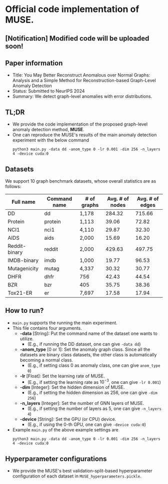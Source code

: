 # Official code implementation of MUSE.

## [Notification] Modified code will be uploaded soon!

## Paper information
- Title: You May Better Reconstruct Anomalous over Normal Graphs: Analysis and a Simple Method for Reconstruction-based Graph-Level Anomaly Detection
- Status: Submitted to NeurIPS 2024
- Summary: We detect graph-level anomalies with error distributions.

## TL;DR

- We provide the code implementation of the proposed graph-level anomaly detection method, **MUSE**.
- One can reproduce the MUSE's results of the main anomaly detection experiment with the below command
  ```
  python3 main.py -data dd -anom_type 0 -lr 0.001 -dim 256 -n_layers 4 -device cuda:0 
  ```

## Datasets

We support 10 graph benchmark datasets, whose overall statistics are as follows:

| Full name | Command name |\# of graphs | Avg. \# of nodes | Avg. \# of edges |
|------|---|---|---|---|
| DD | dd |1,178 | 284.32 | 715.66 |
| Protein| protein | 1,113 | 39.06 | 72.82 |
| NCI1 | nci1| 4,110 | 29.87 | 32.30 |
| AIDS | aids | 2,000 | 15.69 | 16.20 |
| Reddit-binary | reddit | 2,000 | 429.63 | 497.75 |
| IMDB-binary | imdb | 1,000 | 19.77 | 96.53 |
| Mutagenicity | mutag | 4,337 | 30.32 | 30.77 |
| DHFR | dhfr | 756 | 42.43 | 44.54 |
| BZR | bzr | 405 | 35.75 | 38.36 |
| Tox21-ER | er | 7,697 | 17.58 | 17.94 |

## How to run?

- ``main.py`` supports the running the main experiment.
- This file contains four arguments.
  - **-data** [String]: Put the command name of the dataset one wants to utilize.
    - (E.g., if running the DD dataset, one can give ``-data dd``)
  - **-anom_type** [0 or 1]: Set the anomaly graph class. Since all the datasets are binary class datasets, the other class is automatically becoming a normal class.
    - (E.g., if setting class 0 as anomaly class, one can give ``anom_type 0``)
  - **-lr** [Float]: Set the learning rate of MUSE.
    - (E.g., if setting the learning rate as $10^{-3}$, one can give ``-lr 0.001``)
  - **-dim** [Integer]: Set the hidden dimension of MUSE.
    - (E.g., if setting the hidden dimension as $256$, one can give ``-dim 256``)
  - **-n_layers** [Integer]: Set the number of GNN layers of MUSE.
    - (E.g., if setting the number of layers as $5$, one can give ``-n_layers 4``)
  - **-device** [String]: Set the GPU (or CPU) device.
    - (E.g., if using the 0-th GPU, one can give ``-device cuda:0``)
- Example ``main.py`` of the above example settings are
  ```
  python3 main.py -data dd -anom_type 0 -lr 0.001 -dim 256 -n_layers 4 -device cuda:0 
  ```

## Hyperparameter configurations
- We provide the MUSE's best validation-split-based hyperparameter configuration of each dataset in ``MUSE_hyperparameters.pickle``.
